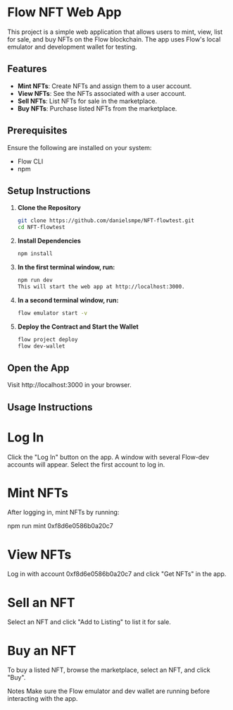 # Flow NFT Web App

This project is a simple web application that allows users to mint, view, list for sale, and buy NFTs on the Flow blockchain. The app uses Flow's local emulator and development wallet for testing.

## Features

- **Mint NFTs**: Create NFTs and assign them to a user account.
- **View NFTs**: See the NFTs associated with a user account.
- **Sell NFTs**: List NFTs for sale in the marketplace.
- **Buy NFTs**: Purchase listed NFTs from the marketplace.

## Prerequisites

Ensure the following are installed on your system:

- Flow CLI
- npm

## Setup Instructions

1. **Clone the Repository**
   ```bash
   git clone https://github.com/danielsmpe/NFT-flowtest.git
   cd NFT-flowtest
   ```
2. **Install Dependencies**
   ```bash
   npm install
   ```
3. **In the first terminal window, run:**
   ```bash
   npm run dev
   This will start the web app at http://localhost:3000.
   ```
4. **In a second terminal window, run:**
   ```bash
   flow emulator start -v
   ```
5. **Deploy the Contract and Start the Wallet**
   ```bash
   flow project deploy
   flow dev-wallet
   ```

## Open the App

Visit http://localhost:3000 in your browser.

## Usage Instructions

# Log In

Click the "Log In" button on the app. A window with several Flow-dev accounts will appear. Select the first account to log in.

# Mint NFTs

After logging in, mint NFTs by running:

npm run mint 0xf8d6e0586b0a20c7

# View NFTs

Log in with account 0xf8d6e0586b0a20c7 and click "Get NFTs" in the app.

# Sell an NFT

Select an NFT and click "Add to Listing" to list it for sale.

# Buy an NFT

To buy a listed NFT, browse the marketplace, select an NFT, and click "Buy".

Notes
Make sure the Flow emulator and dev wallet are running before interacting with the app.
